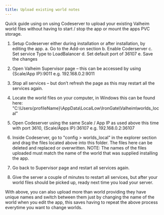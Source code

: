 ```yaml
---
title: Upload existing world notes
---
```

Quick guide using on using Codeserver to upload your existing Valheim world files without having to start / stop the app or mount the apps PVC storage.

1.	Setup Codeserver either during installation or after installation, by editing the app. 
  a.	Go to the Add-on section
  b.	Enable Coderserver
  c.	Set service Type to LoadBalancer
  d.	Set default port of 36107
  e.	Save the changes

2.	Open Valheim Supervisor page – this can be accessed by using {Scale/App IP}:9011 e.g. 192.168.0.2:9011

3.	Stop all services – but don’t refresh the page as this may restart all the services again.

4.	Locate the world files on your computer, in Windows this can be found here: "C:\Users\{profileName}\AppData\LocalLow\IronGate\Valheim\worlds_local"

5.	Open Codeserver using the same Scale / App IP as used above this time with port 3610, {Scale/Apps IP}:36107 e.g. 192.168.0.2:36107

6.	Inside Codeserver, go to "config > worlds_local" in the explorer section and drag the files located above into this folder. The files here can be deleted and replaced or overwritten.
NOTE: The names of the files uploaded must match the name of the world that was supplied installing the app.

7.	Go back to Supervisor page and restart all services again.

8.	Give the server a couple of minutes to restart all services, but after your world files should be picked up, ready next time you load your server.

With above, you can also upload more than world providing they have unique names and switch between them just by changing the name of the world when you edit the app, this saves having to repeat the above process everytime you want to change worlds.
